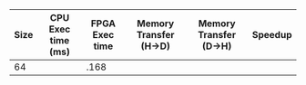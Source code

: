 |Size| CPU Exec time (ms) | FPGA Exec time | Memory Transfer (H->D) | Memory Transfer (D->H) | Speedup|
|----|---------------|----------------|------------------------|------------------------|--------|
| 64 | | .168 |
